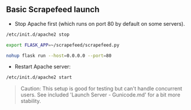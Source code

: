 ## Basic Scrapefeed launch


- Stop Apache first (which runs on port 80 by default on some servers).

```bash
/etc/init.d/apache2 stop

export FLASK_APP=~/scrapefeed/scrapefeed.py

nohup flask run --host=0.0.0.0 --port=80
```

- Restart Apache server:

```bash
/etc/init.d/apache2 start
```

> Caution: This setup is good for testing but can't handle concurrent users. See included 'Launch Server - Gunicode.md' for a bit more stability.
